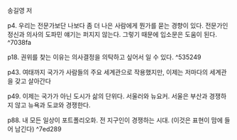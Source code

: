 송길영 저

p4. 우리는 전문가보단 나보다 좀 더 나은 사람에게 뭔가를 묻는 경향이 있다. 전문가인 정신과 의사의 도파민 얘기는 퍼지지 않는다. 그렇기 때문에 입소문은 도움이 된다. ^7038fa

p18. 권위를 찾는 이유는 의사결정을 의탁하고 싶어서 일 수 있다. ^535249

p43. 여태까지 국가가 사람들의 주요 세계관으로 작용했지만, 이제는 저마다의 세계관을 갖고 살아간다

p49. 이제는 국가가 아닌 도시가 삶의 단위다. 서울러와 뉴요커. 서울은 부산과 경쟁하지 않고 뉴욕과 도쿄와 경쟁한다.

p88. 내 모든 일상이 포트폴리오화. 전 지구인이 경쟁하는 시대. (이것은 표현이 맘에 들어 남긴다) ^7ed289



